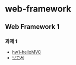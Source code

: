 # web-framework
## Web Framework 1
### 과제 1
- [hw1-helloMVC](https://github.com/coding-Benny/web-framework/tree/master/hw1-helloMVC)
- [보고서](https://github.com/coding-Benny/web-framework/wiki/hw1-helloMVC)
